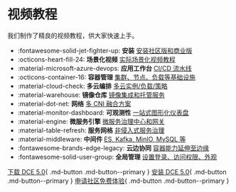 # 视频教程

我们制作了精良的视频教程，供大家快速上手。

<div class="grid cards" markdown>

- :fontawesome-solid-jet-fighter-up: **安装** [安装社区版和商业版](install.md)
- :octicons-heart-fill-24: **场景化视频** [实际场景化视频教程](use-cases.md)
- :material-microsoft-azure-devops: **应用工作台** [CI/CD 流水线](amamba.md)
- :octicons-container-16: **容器管理** [集群、节点、负载等基础设施](kpanda.md)
- :material-cloud-check: **多云编排** [多云实例/负载/策略](kairship.md)
- :material-warehouse: **镜像仓库** [镜像集成和托管服务](kangaroo.md)
- :material-dot-net: **网络** [多 CNI 融合方案](network.md)
- :material-monitor-dashboard: **可观测性** [一站式图形化仪表盘](insight.md)
- :material-engine: **微服务引擎** [微服务治理中心和网关](skoala.md)
- :material-table-refresh: **服务网格** [非侵入式服务治理](mspider.md)
- :material-middleware: **中间件** [ES, Kafka, MinIO, MySQL 等](mcamel.md)
- :fontawesome-brands-edge-legacy: **云边协同** [容器能力延伸至边缘](kant.md)
- :fontawesome-solid-user-group: **全局管理** [设置登录、访问权限、外观](ghippo.md)

</div>

[下载 DCE 5.0](../download/index.md){ .md-button .md-button--primary }
[安装 DCE 5.0](../install/index.md){ .md-button .md-button--primary }
[申请社区免费体验](../dce/license0.md){ .md-button .md-button--primary }
